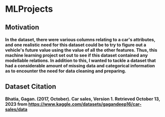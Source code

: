 # MLProjects

## Motivation
#### In the dataset, there were various columns relating to a car's attributes, and one realistic need for this dataset could be to try to figure out a vehicle's future value using the value of all the other features. Thus, this machine learning project set out to see if this dataset contained any modellable relations. In addition to this, I wanted to tackle a dataset that had a considerable amount of missing data and categorical information as to encounter the need for data cleaning and preparing.

## Dataset Citation
#### Bhatia, Gagan. (2017, October). Car sales, Version 1. Retrieved October 13, 2023 from https://www.kaggle.com/datasets/gagandeep16/car-sales/data
